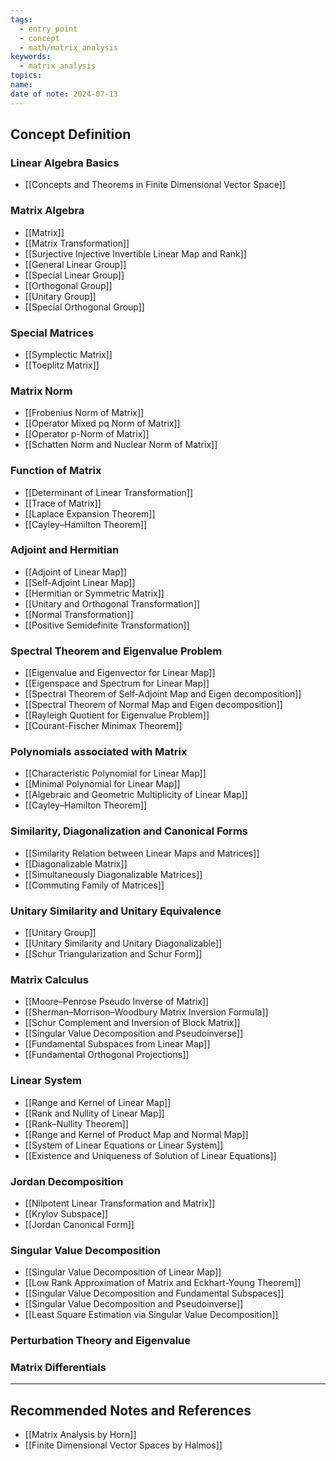 ```yaml
---
tags:
  - entry_point
  - concept
  - math/matrix_analysis
keywords:
  - matrix_analysis
topics: 
name: 
date of note: 2024-07-13
---
```


## Concept Definition


### Linear Algebra Basics

- [[Concepts and Theorems in Finite Dimensional Vector Space]]

### Matrix Algebra

- [[Matrix]]
- [[Matrix Transformation]]
- [[Surjective Injective Invertible Linear Map and Rank]]
- [[General Linear Group]]
- [[Special Linear Group]]
- [[Orthogonal Group]]
- [[Unitary Group]]
- [[Special Orthogonal Group]]

### Special Matrices

- [[Symplectic Matrix]]
- [[Toeplitz Matrix]]


### Matrix Norm

- [[Frobenius Norm of Matrix]]
- [[Operator Mixed pq Norm of Matrix]]
- [[Operator p-Norm of Matrix]]
- [[Schatten Norm and Nuclear Norm of Matrix]]


### Function of Matrix

- [[Determinant of Linear Transformation]]
- [[Trace of Matrix]]
- [[Laplace Expansion Theorem]]
- [[Cayley–Hamilton Theorem]]


### Adjoint and Hermitian 

- [[Adjoint of Linear Map]]
- [[Self-Adjoint Linear Map]]
- [[Hermitian or Symmetric Matrix]]
- [[Unitary and Orthogonal Transformation]]
- [[Normal Transformation]]
- [[Positive Semidefinite Transformation]]

### Spectral Theorem and Eigenvalue Problem

- [[Eigenvalue and Eigenvector for Linear Map]]
- [[Eigenspace and Spectrum for Linear Map]]
- [[Spectral Theorem of Self-Adjoint Map and Eigen decomposition]]
- [[Spectral Theorem of Normal Map and Eigen decomposition]]
- [[Rayleigh Quotient for Eigenvalue Problem]]
- [[Courant-Fischer Minimax Theorem]]


### Polynomials associated with Matrix

- [[Characteristic Polynomial for Linear Map]]
- [[Minimal Polynomial for Linear Map]]
- [[Algebraic and Geometric Multiplicity of Linear Map]]
- [[Cayley–Hamilton Theorem]]


### Similarity, Diagonalization and Canonical Forms

- [[Similarity Relation between Linear Maps and Matrices]]
- [[Diagonalizable Matrix]]
- [[Simultaneously Diagonalizable Matrices]]
- [[Commuting Family of Matrices]]


### Unitary Similarity and Unitary Equivalence

- [[Unitary Group]]
- [[Unitary Similarity and Unitary Diagonalizable]]
- [[Schur Triangularization and Schur Form]]



### Matrix Calculus

- [[Moore–Penrose Pseudo Inverse of Matrix]]
- [[Sherman–Morrison–Woodbury Matrix Inversion Formula]]
- [[Schur Complement and Inversion of Block Matrix]]
- [[Singular Value Decomposition and Pseudoinverse]]
- [[Fundamental Subspaces from Linear Map]]
- [[Fundamental Orthogonal Projections]]

### Linear System

- [[Range and Kernel of Linear Map]]
- [[Rank and Nullity of Linear Map]]
- [[Rank–Nullity Theorem]]
- [[Range and Kernel of Product Map and Normal Map]]
- [[System of Linear Equations or Linear System]]
- [[Existence and Uniqueness of Solution of Linear Equations]]


### Jordan Decomposition

- [[Nilpotent Linear Transformation and Matrix]]
- [[Krylov Subspace]]
- [[Jordan Canonical Form]]


### Singular Value Decomposition

- [[Singular Value Decomposition of Linear Map]]
- [[Low Rank Approximation of Matrix and Eckhart-Young Theorem]]
- [[Singular Value Decomposition and Fundamental Subspaces]]
- [[Singular Value Decomposition and Pseudoinverse]]
- [[Least Square Estimation via Singular Value Decomposition]]



### Perturbation Theory and Eigenvalue




### Matrix Differentials






-----------
##  Recommended Notes and References


- [[Matrix Analysis by Horn]]
- [[Finite Dimensional Vector Spaces by Halmos]]